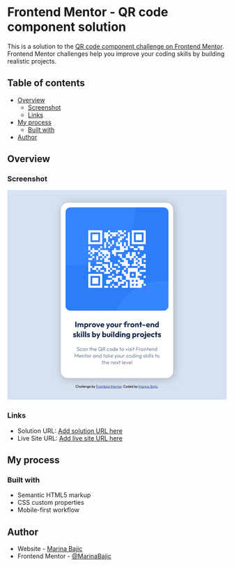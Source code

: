 # Frontend Mentor - QR code component solution

This is a solution to the [QR code component challenge on Frontend Mentor](https://www.frontendmentor.io/challenges/qr-code-component-iux_sIO_H). Frontend Mentor challenges help you improve your coding skills by building realistic projects. 

## Table of contents

- [Overview](#overview)
  - [Screenshot](#screenshot)
  - [Links](#links)
- [My process](#my-process)
  - [Built with](#built-with)
- [Author](#author)

## Overview

### Screenshot

![](screenshots/screenshot.png)

### Links

- Solution URL: [Add solution URL here](https://www.frontendmentor.io/solutions/mobilefirst-solution-using-css-positions-and-scss-_kxLkcE7uV)
- Live Site URL: [Add live site URL here](https://frontend-mentor-qr-code-component-self.vercel.app/)

## My process

### Built with

- Semantic HTML5 markup
- CSS custom properties
- Mobile-first workflow

## Author

- Website - [Marina Bajic](https://marinabajic.github.io/)
- Frontend Mentor - [@MarinaBajic](https://www.frontendmentor.io/profile/MarinaBajic)

